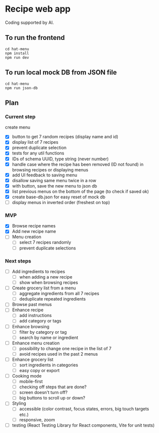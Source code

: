 # Recipe web app

Coding supported by AI.

## To run the frontend
```
cd hat-menu
npm install
npm run dev
```

## To run local mock DB from JSON file
```
cd hat-menu
npm run json-db
```

## Plan

### Current step
create menu
- [x] button to get 7 random recipes (display name and id)
- [x] display list of 7 recipes
- [x] prevent duplicate selection
- [x] tests for any util functions
- [x] IDs of schema UUID, type string (never number)
- [x] handle case where the recipe has been removed (ID not found) in browsing recipes or displaying menus
- [x] add UI feedback to saving menu
- [x] disallow saving same menu twice in a row
- [x] with button, save the new menu to json db
- [x] list previous menus on the bottom of the page (to check if saved ok)
- [x] create base-db.json for easy reset of mock db
- [ ] display menus in inverted order (freshest on top)

### MVP
- [x] Browse recipe names
- [x] Add new recipe name
- [ ] Menu creation
    - [ ] select 7 recipes randomly
    - [ ] prevent duplicate selections

### Next steps
- [ ] Add ingredients to recipes
    - [ ] when adding a new recipe
    - [ ] show when browsing recipes
- [ ] Create grocery list from a menu
    - [ ] aggregate ingredients from all 7 recipes
    - [ ] deduplicate repeated ingredients
- [ ] Browse past menus
- [ ] Enhance recipe
    - [ ] add instructions
    - [ ] add category or tags
- [ ] Enhance browsing
    - [ ] filter by category or tag
    - [ ] search by name or ingredient
- [ ] Enhance menu creation
    - [ ] possibility to change one recipe in the list of 7
    - [ ] avoid recipes used in the past 2 menus
- [ ] Enhance grocery list
    - [ ] sort ingredients in categories
    - [ ] easy copy or export
- [ ] Cooking mode
    - [ ] mobile-first
    - [ ] checking off steps that are done?
    - [ ] screen doesn't turn off?
    - [ ] big buttons to scroll up or down?
- [ ] Styling
    - [ ] accessible (color contrast, focus states, errors, big touch targets etc.)
    - [ ] responsive, zoom
- [ ] testing (React Testing Library for React components, Vite for unit tests)
